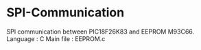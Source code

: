 # SPI-Communication
SPI communication between PIC18F26K83 and EEPROM M93C66.
Language : C
Main file : EEPROM.c
